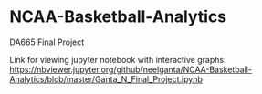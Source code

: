 # NCAA-Basketball-Analytics
DA665 Final Project

Link for viewing jupyter notebook with interactive graphs:
https://nbviewer.jupyter.org/github/neelganta/NCAA-Basketball-Analytics/blob/master/Ganta_N_Final_Project.ipynb
